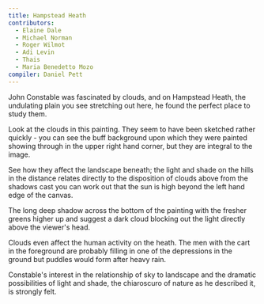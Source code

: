 ```yaml
---
title: Hampstead Heath
contributors:
  - Elaine Dale
  - Michael Norman
  - Roger Wilmot
  - Adi Levin
  - Thais
  - Maria Benedetto Mozo
compiler: Daniel Pett
---
```

John Constable was fascinated by clouds, and on Hampstead Heath, the undulating plain you see stretching out here, he found the perfect place to study them.

Look at the clouds in this painting. They seem to have been sketched rather quickly - you can see the buff background upon which they were painted showing through in the upper right hand corner, but they are integral to the image.

See how they affect the landscape beneath; the light and shade on the hills in the distance relates directly to the disposition of clouds above from the shadows cast you can work out that the sun is high beyond the left hand edge of the canvas.  

The long deep shadow across the bottom of the painting with the fresher greens higher up and suggest a dark cloud blocking out the light directly above the viewer's head.

Clouds even affect the human activity on the heath. The men with the cart in the foreground are probably filling in one of the depressions in the ground but puddles would form after heavy rain.

Constable's interest in the relationship of sky to landscape and the dramatic possibilities of light and shade, the chiaroscuro of nature as he described it, is strongly felt.

